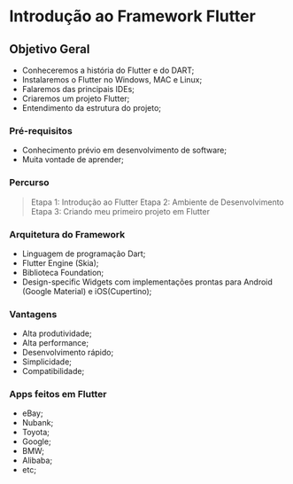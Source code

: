 # Introdução ao Framework Flutter

## Objetivo Geral

- Conheceremos a história do Flutter e do DART;
- Instalaremos o Flutter no Windows, MAC e Linux;
- Falaremos das principais IDEs;
- Criaremos um projeto Flutter;
- Entendimento da estrutura do projeto;

### Pré-requisitos

- Conhecimento prévio em desenvolvimento de software;
- Muita vontade de aprender;

### Percurso

> Etapa 1: Introdução ao Flutter
> Etapa 2: Ambiente de Desenvolvimento
> Etapa 3: Criando meu primeiro projeto em Flutter

### Arquitetura do Framework

- Linguagem de programação Dart;
- Flutter Engine (Skia);
- Biblioteca Foundation;
- Design-specific Widgets com implementações prontas para Android (Google Material) e iOS(Cupertino);

### Vantagens

- Alta produtividade;
- Alta performance;
- Desenvolvimento rápido;
- Simplicidade;
- Compatibilidade;

### Apps feitos em Flutter

- eBay;
- Nubank;
- Toyota;
- Google;
- BMW;
- Alibaba;
- etc;

